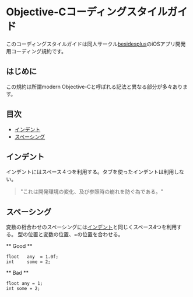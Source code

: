 # Objective-Cコーディングスタイルガイド

このコーディングスタイルガイドは同人サークル[besidesplus](http://besidesplus.net/)のiOSアプリ開発用コーディング規約です。


## はじめに

この規約は所謂modern Objective-Cと呼ばれる記法と異なる部分が多々あります。


## 目次

* [インデント](#インデント)
* [スペーシング](#スペーシング)


## インデント

インデントにはスペース４つを利用する。タブを使ったインデントは利用しない。
> "これは開発環境の変化、及び参照時の崩れを防ぐ為である。"


## スペーシング

変数の桁合わせのスペーシングには[インデント](#インデント)と同じくスペース4つを利用する。
型の位置と変数の位置、=の位置を合わせる。

** Good **
```objc
floot   any  = 1.0f;
int     some = 2;
```

** Bad **
```objc
floot any = 1;
int some = 2;
```
